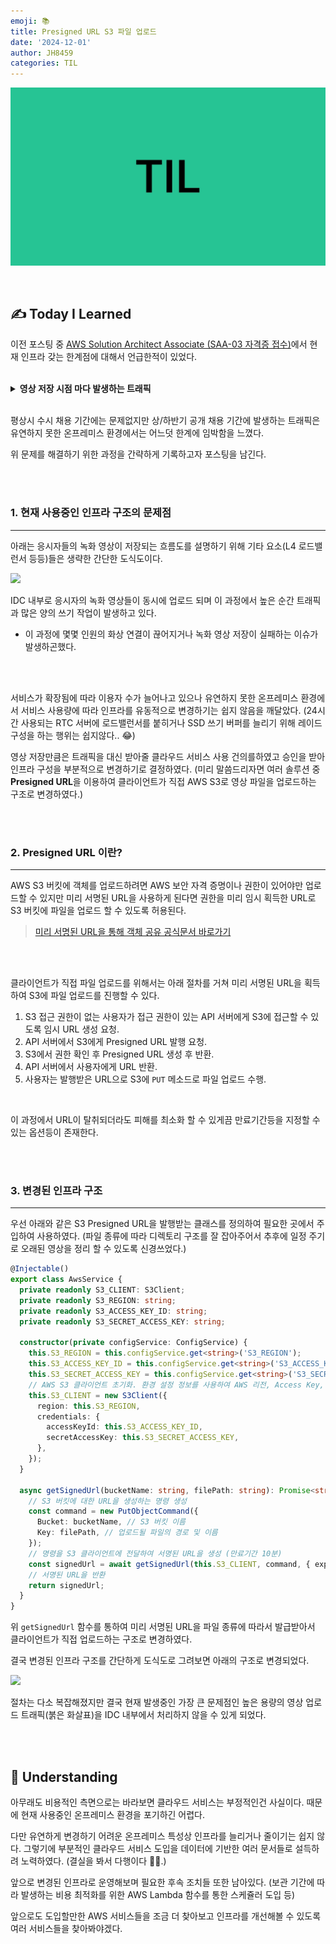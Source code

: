 ```yaml
---
emoji: 📚
title: Presigned URL S3 파일 업로드
date: '2024-12-01'
author: JH8459
categories: TIL
---
```


![github-blog.png](../../assets/common/til.jpeg)

<br>

## ✍️ **T**oday **I** **L**earned

이전 포스팅 중 <a href="https://blog.jh8459.com/2024-11-07-TIL/" target="_blank">AWS Solution Architect Associate (SAA-03 자격증 접수)</a>에서 현재 인프라 갖는 한계점에 대해서 언급한적이 있었다.

<br>
<details>
<summary><strong>영상 저장 시점 마다 발생하는 트래픽</strong></summary>

<br>

> <img src="https://jh8459.s3.ap-northeast-2.amazonaws.com/blog/2024-12-01-TIL/%E1%84%90%E1%85%B3%E1%84%85%E1%85%A2%E1%84%91%E1%85%B5%E1%86%A8.png"/>
>
>  - 웹캠과 화면 공유 영상 2가지의 영상 파일을 과목이 종료되는 동시에 모든 응시자가 녹화 영상을 송신하는 과정에서 발생하는 트래픽

</details>
<br>

평상시 수시 채용 기간에는 문제없지만 상/하반기 공개 채용 기간에 발생하는 트래픽은 유연하지 못한 온프레미스 환경에서는 어느덧 한계에 임박함을 느꼈다.

위 문제를 해결하기 위한 과정을 간략하게 기록하고자 포스팅을 남긴다.

<br>
<br>

### 1. 현재 사용중인 인프라 구조의 문제점

---

아래는 응시자들의 녹화 영상이 저장되는 흐름도를 설명하기 위해 기타 요소(L4 로드밸런서 등등)들은 생략한 간단한 도식도이다.

<img src="https://jh8459.s3.ap-northeast-2.amazonaws.com/blog/2024-12-01-TIL/infra.png"/>
<br>

IDC 내부로 응시자의 녹화 영상들이 동시에 업로드 되며 이 과정에서 높은 순간 트래픽과 많은 양의 쓰기 작업이 발생하고 있다.

- 이 과정에 몇몇 인원의 화상 연결이 끊어지거나 녹화 영상 저장이 실패하는 이슈가 발생하곤했다.

<br>
<br>

서비스가 확장됨에 따라 이용자 수가 늘어나고 있으나 유연하지 못한 온프레미스 환경에서 서비스 사용량에 따라 인프라를 유동적으로 변경하기는 쉽지 않음을 깨달았다. (24시간 사용되는 RTC 서버에 로드밸런서를 붙히거나 SSD 쓰기 버퍼를 늘리기 위해 레이드 구성을 하는 행위는 쉽지않다.. 😂)

영상 저장만큼은 트래픽을 대신 받아줄 클라우드 서비스 사용 건의를하였고 승인을 받아 인프라 구성을 부분적으로 변경하기로 결정하였다. (미리 말씀드리자면 여러 솔루션 중 <strong>Presigned URL</strong>을 이용하여 클라이언트가 직접 AWS S3로 영상 파일을 업로드하는 구조로 변경하였다.)

<br>
<br>

### 2. Presigned URL 이란?
---

AWS S3 버킷에 객체를 업로드하려면 AWS 보안 자격 증명이나 권한이 있어야만 업로드할 수 있지만 미리 서명된 URL을 사용하게 된다면 권한을 미리 임시 획득한 URL로 S3 버킷에 파일을 업로드 할 수 있도록 허용된다.

> <a href="https://docs.aws.amazon.com/ko_kr/AmazonS3/latest/userguide/PresignedUrlUploadObject.html" target="_blank">미리 서명된 URL을 통해 객체 공유 공식문서 바로가기</a>

<br>
<br>

클라이언트가 직접 파일 업로드를 위해서는 아래 절차를 거쳐 미리 서명된 URL을 획득하여 S3에 파일 업로드를 진행할 수 있다.

1. S3 접근 권한이 없는 사용자가 접근 권한이 있는 API 서버에게 S3에 접근할 수 있도록 임시 URL 생성 요청.
2. API 서버에서 S3에게 Presigned URL 발행 요청.
3. S3에서 권한 확인 후 Presigned URL 생성 후 반환.
4. API 서버에서 사용자에게 URL 반환.
5. 사용자는 발행받은 URL으로 S3에 `PUT` 메소드로 파일 업로드 수행.

<br>

이 과정에서 URL이 탈취되더라도 피해를 최소화 할 수 있게끔 만료기간등을 지정할 수 있는 옵션등이 존재한다.

<br>
<br>

### 3. 변경된 인프라 구조
---

우선 아래와 같은 S3 Presigned URL을 발행받는 클래스를 정의하여 필요한 곳에서 주입하여 사용하였다. (파일 종류에 따라 디렉토리 구조를 잘 잡아주어서 추후에 일정 주기로 오래된 영상을 정리 할 수 있도록 신경쓰었다.)

```typescript
@Injectable()
export class AwsService {
  private readonly S3_CLIENT: S3Client;
  private readonly S3_REGION: string;
  private readonly S3_ACCESS_KEY_ID: string;
  private readonly S3_SECRET_ACCESS_KEY: string;

  constructor(private configService: ConfigService) {
    this.S3_REGION = this.configService.get<string>('S3_REGION');
    this.S3_ACCESS_KEY_ID = this.configService.get<string>('S3_ACCESS_KEY_ID');
    this.S3_SECRET_ACCESS_KEY = this.configService.get<string>('S3_SECRET_ACCESS_KEY');
    // AWS S3 클라이언트 초기화. 환경 설정 정보를 사용하여 AWS 리전, Access Key, Secret Key를 설정.
    this.S3_CLIENT = new S3Client({
      region: this.S3_REGION,
      credentials: {
        accessKeyId: this.S3_ACCESS_KEY_ID,
        secretAccessKey: this.S3_SECRET_ACCESS_KEY,
      },
    });
  }

  async getSignedUrl(bucketName: string, filePath: string): Promise<string> {
    // S3 버킷에 대한 URL을 생성하는 명령 생성
    const command = new PutObjectCommand({
      Bucket: bucketName, // S3 버킷 이름
      Key: filePath, // 업로드될 파일의 경로 및 이름
    });
    // 명령을 S3 클라이언트에 전달하여 서명된 URL을 생성 (만료기간 10분)
    const signedUrl = await getSignedUrl(this.S3_CLIENT, command, { expiresIn: 600 });
    // 서명된 URL을 반환
    return signedUrl;
  }
}
```

위 `getSignedUrl` 함수를 통하여 미리 서명된 URL을 파일 종류에 따라서 발급받아서 클라이언트가 직접 업로드하는 구조로 변경하였다. 

결국 변경된 인프라 구조를 간단하게 도식도로 그려보면 아래의 구조로 변경되었다.

<img src="https://jh8459.s3.ap-northeast-2.amazonaws.com/blog/2024-12-01-TIL/after_infra.png"/>
<br>

절차는 다소 복잡해졌지만 결국 현재 발생중인 가장 큰 문제점인 높은 용량의 영상 업로드 트래픽(붉은 화살표)을 IDC 내부에서 처리하지 않을 수 있게 되었다.

<br>
<br>

## 🤔 Understanding

아무래도 비용적인 측면으로는 바라보면 클라우드 서비스는 부정적인건 사실이다. 때문에 현재 사용중인 온프레미스 환경을 포기하긴 어렵다.

다만 유연하게 변경하기 어려운 온프레미스 특성상 인프라를 늘리거나 줄이기는 쉽지 않다. 그렇기에 부분적인 클라우드 서비스 도입을 데이터에 기반한 여러 문서들로 설득하려 노력하였다. (결실을 봐서 다행이다 😮‍💨.)

앞으로 변경된 인프라로 운영해보며 필요한 후속 조치들 또한 남아있다. (보관 기간에 따라 발생하는 비용 최적화를 위한 AWS Lambda 함수를 통한 스케쥴러 도입 등)

앞으로도 도입할만한 AWS 서비스들을 조금 더 찾아보고 인프라를 개선해볼 수 있도록 여러 서비스들을 찾아봐야겠다.

<br>
<br>


